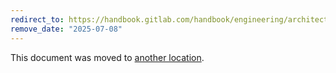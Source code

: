 ```yaml
---
redirect_to: https://handbook.gitlab.com/handbook/engineering/architecture/design-documents/decisions/002_store_the_secret_detection_gem_in_the_same_repository/
remove_date: "2025-07-08"
---
```


<!-- markdownlint-disable -->
<!-- vale off -->

This document was moved to [another location](https://handbook.gitlab.com/handbook/engineering/architecture/design-documents/decisions/002_store_the_secret_detection_gem_in_the_same_repository/).

<!-- This redirect file can be deleted after <2025-07-08>. -->
<!-- Redirects that point to other docs in the same project expire in three months. -->
<!-- Redirects that point to docs in a different project or site (for example, link is not relative and starts with `https:`) expire in one year. -->
<!-- Before deletion, see: https://docs.gitlab.com/ee/development/documentation/redirects.html -->
